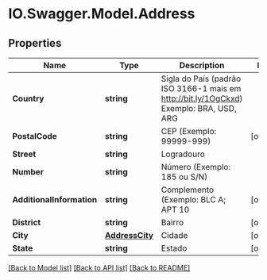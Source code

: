 # IO.Swagger.Model.Address
## Properties

Name | Type | Description | Notes
------------ | ------------- | ------------- | -------------
**Country** | **string** | Sigla do País (padrão ISO 3166-1 mais em http://bit.ly/1OgCkxd)  Exemplo: BRA, USD, ARG | 
**PostalCode** | **string** | CEP (Exemplo: 99999-999) | [optional] 
**Street** | **string** | Logradouro | 
**Number** | **string** | Número (Exemplo: 185 ou S/N) | 
**AdditionalInformation** | **string** | Complemento (Exemplo: BLC A; APT 10 | [optional] 
**District** | **string** | Bairro | [optional] 
**City** | [**AddressCity**](AddressCity.md) | Cidade | [optional] 
**State** | **string** | Estado | [optional] 

[[Back to Model list]](../README.md#documentation-for-models) [[Back to API list]](../README.md#documentation-for-api-endpoints) [[Back to README]](../README.md)

